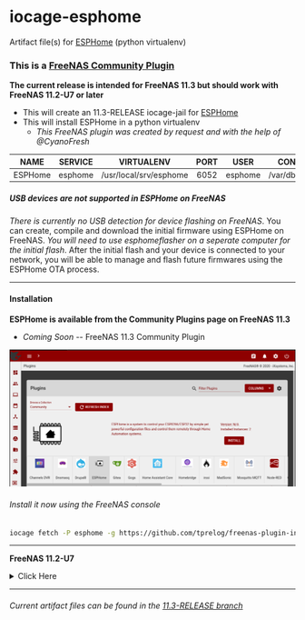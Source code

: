 # iocage-esphome
Artifact file(s) for [ESPHome][1] (python virtualenv)

### This is a [FreeNAS Community Plugin][2]

**The current release is intended for FreeNAS 11.3 but should work with FreeNAS 11.2-U7 or later**

- This will create an 11.3-RELEASE iocage-jail for [ESPHome][1]
- This will install ESPHome in a python virtualenv
    - *This FreeNAS plugin was created by request and with the help of @CyanoFresh*

NAME | SERVICE | VIRTUALENV | PORT | USER | CONFIG DIR
:---: | :---: | :---: | :---: | :---: | :---: |
ESPHome | esphome | /usr/local/srv/esphome | 6052 | esphome | /var/db/esphome


##### USB devices are not supported in ESPHome on FreeNAS

*There is currently no USB detection for device flashing on FreeNAS*. You can create, compile and download the initial firmware using ESPHome on FreeNAS. *You will need to use esphomeflasher on a seperate computer for the initial flash*. After the initial flash and your device is connected to your network, you will be able to manage and flash future firmwares using the ESPHome OTA process.

---

#### Installation

**ESPHome is available from the Community Plugins page on FreeNAS 11.3**
- *Coming Soon* -- FreeNAS 11.3 Community Plugin

![img][FreeNAS_plugins]

###### Install it now using the FreeNAS console

```bash
iocage fetch -P esphome -g https://github.com/tprelog/freenas-plugin-index.git
```

---

**FreeNAS 11.2-U7**
<details><summary>Click Here</summary>
<p>

##### plugin-jail

*The 11.3-RELEASE should work on FreeNAS 11.2-U7 or later*

It is possible to install this plugin on FreeNAS 11.2-U7 using the console.

```bash
wget -O /tmp/esphome.json https://raw.githubusercontent.com/tprelog/freenas-plugin-index/11.3-RELEASE/esphome.json
iocage fetch -P dhcp=on vnet=on vnet_default_interface=auto bpf=yes boot=on -n /tmp/esphome.json --branch 11.3-RELEASE
```

</p>
</details>


---

###### Current artifact files can be found in the [11.3-RELEASE branch][4]

[FreeNAS_plugins]: _img/FreeNAS_esphome.png

[1]: https://esphome.io/
[2]: https://www.freenas.org/plugins/
[3]: https://github.com/tprelog/freenas-plugin-index
[4]: https://github.com/tprelog/iocage-esphome/tree/11.3-RELEASE
